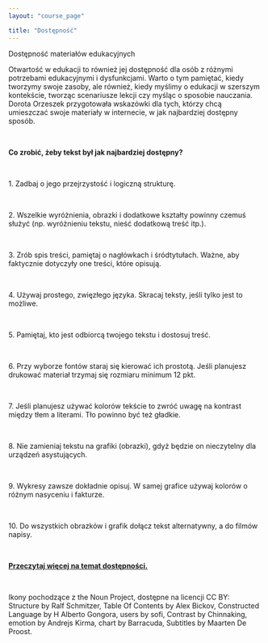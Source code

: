 ```yaml
---
layout: "course_page"

title: "Dostępność"
---
```


<div class="text-center screen-title">
Dostępność materiałów edukacyjnych
</div>

<div class="screen-content">
<p>Otwartość w edukacji to również jej dostępność dla osób z różnymi potrzebami edukacyjnymi i dysfunkcjami. Warto o tym pamiętać, kiedy tworzymy swoje zasoby, ale również, kiedy myślimy o edukacji w szerszym kontekście, tworząc scenariusze lekcji czy myśląc o sposobie nauczania. Dorota Orzeszek przygotowała wskazówki dla tych, którzy chcą umieszczać swoje materiały w internecie, w jak najbardziej dostępny sposób.</p>
  &nbsp;
  <p>
  <strong>Co zrobić, żeby tekst był jak najbardziej dostępny?</strong>
  </p>
&nbsp;
  
  <div class="row access">
  <div class="col-md-2">
   <img src="{{ site.baseurl }}/img/noun_Structure.png" alt=""/>          
  </div>   
  <div class="col-md-10">
    <p>
	1. Zadbaj o jego przejrzystość i logiczną strukturę.
	</p>
  </div>             
</div>
   &nbsp; 

<div class="row access">
  <div class="col-md-2">
   <img src="{{ site.baseurl }}/img/zasoby_ikona8.png" alt="" />          
  </div>   
  <div class="col-md-10">
   <p>
   2. Wszelkie wyróżnienia, obrazki i dodatkowe kształty powinny czemuś służyć (np. wyróżnieniu tekstu, nieść dodatkową treść itp.).
   </p>
  </div>             
</div>    
   &nbsp; 
   
<div class="row access">
  <div class="col-md-2">
   <img src="{{ site.baseurl }}/img/noun_Table Of Contents.png" alt=""/>          
  </div>   
  <div class="col-md-10">
    <p>
	3. Zrób spis treści, pamiętaj o nagłówkach i śródtytułach. Ważne, aby faktycznie dotyczyły one treści, które opisują.
   </p>
  </div>             
</div>    
&nbsp;

<div class="row access">
  <div class="col-md-2">
   <img src="{{ site.baseurl }}/img/noun_Constructed Language.png" alt="" />          
  </div>   
  <div class="col-md-10">
    <p>
	4. Używaj prostego, zwięzłego języka. Skracaj teksty, jeśli tylko jest to możliwe.
   </p>
  </div>             
</div>    
&nbsp;

<div class="row access">
  <div class="col-md-2">
   <img src="{{ site.baseurl }}/img/noun_users.png" alt="" />          
  </div>   
  <div class="col-md-10">
    <p>
	5. Pamiętaj, kto jest odbiorcą twojego tekstu i dostosuj treść.
   </p>
  </div>             
</div>    
&nbsp; 

<div class="row access">
  <div class="col-md-2">
   <img src="{{ site.baseurl }}/img/zasoby_ikona9.png" alt=""/>          
  </div>   
  <div class="col-md-10">
    <p>
	6. Przy wyborze fontów staraj się kierować ich prostotą. Jeśli planujesz drukować materiał trzymaj się rozmiaru minimum 12 pkt.
   </p>
  </div>             
</div>    
&nbsp;

<div class="row access">
  <div class="col-md-2">
   <img src="{{ site.baseurl }}/img/noun_Contrast.png" alt=""/>          
  </div>   
  <div class="col-md-10">
    <p>
	7. Jeśli planujesz używać kolorów tekście to zwróć uwagę na kontrast między tłem a literami. Tło powinno być też gładkie.
   </p>
  </div>             
</div>    
&nbsp;

<div class="row access">
  <div class="col-md-2">
   <img src="{{ site.baseurl }}/img/noun_emotion.png" alt=""/>          
  </div>   
  <div class="col-md-10">
    <p>
	8. Nie zamieniaj tekstu na grafiki (obrazki), gdyż będzie on nieczytelny dla urządzeń asystujących.
   </p>
  </div>             
</div> 
&nbsp;

<div class="row access">
  <div class="col-md-2">
   <img src="{{ site.baseurl }}/img/noun_chart.png" alt=""/>          
  </div>   
  <div class="col-md-10">
    <p>
	9. Wykresy zawsze dokładnie opisuj. W samej grafice używaj kolorów o różnym nasyceniu i fakturze.
   </p>
  </div>             
</div> 
&nbsp; 

<div class="row access">
  <div class="col-md-2">
   <img src="{{ site.baseurl }}/img/noun_Subtitles.png" alt=""/>          
  </div>   
  <div class="col-md-10">
    <p>
	10. Do wszystkich obrazków i grafik dołącz tekst alternatywny, a do filmów napisy.
   </p>
  </div>             
</div> 
  &nbsp; 

<p class="text-center">
 <strong><a class="content-link" href="{{ site.baseurl }}/img/pliki_tekstowe/dostępnosc.docx" download> Przeczytaj więcej na temat dostępności.</a> </strong>
  </p>

&nbsp; 
<p class="icons-source">
Ikony pochodzące z the Noun Project, dostępne na licencji CC BY: <br/>
	Structure by Ralf Schmitzer, Table Of Contents by Alex Bickov, Constructed Language by H Alberto Gongora, users by sofi, 
	Contrast by Chinnaking, emotion by Andrejs Kirma, chart by Barracuda, Subtitles by Maarten De Proost.
</p>

</div>
